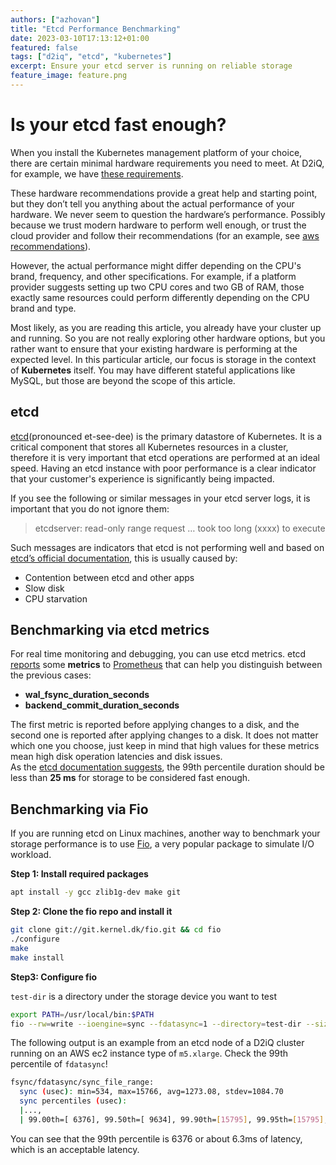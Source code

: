 ```yaml
---
authors: ["azhovan"]
title: "Etcd Performance Benchmarking"
date: 2023-03-10T17:13:12+01:00
featured: false
tags: ["d2iq", "etcd", "kubernetes"]
excerpt: Ensure your etcd server is running on reliable storage
feature_image: feature.png
---
```



# Is your etcd fast enough?

When you install the Kubernetes management platform of your choice, there are certain minimal hardware requirements you need to meet. At D2iQ, for example, we have [these requirements](https://docs.d2iq.com/dkp/2.4/resource-requirements).

These hardware recommendations provide a great help and starting point, but they don’t tell you anything about the actual performance of your hardware. We never seem to question the hardware’s performance. Possibly because we trust modern hardware to perform well enough, or trust the cloud provider and follow their recommendations (for an example, see [aws recommendations](https://aws.amazon.com/intel/#Instance_Types)).

However, the actual performance might differ depending on the CPU's brand, frequency, and other specifications. For example, if a platform provider suggests setting up two CPU cores and two GB of RAM, those exactly same resources could perform differently depending on the CPU brand and type.

Most likely, as you are reading this article, you already have your cluster up and running. So you are not really exploring other hardware options, but you rather want to ensure that your existing hardware is performing at the expected level. In this particular article, our focus is storage in the context of **Kubernetes** itself. You may have different stateful applications like MySQL, but those are beyond the scope of this article.

## etcd

[etcd](https://github.com/etcd-io/etcd)(pronounced et-see-dee) is the primary datastore of Kubernetes. It is a critical component that stores all Kubernetes resources in a cluster, therefore it is very important that etcd operations are performed at an ideal speed. Having an etcd instance with poor performance is a clear indicator that your customer's experience is significantly being impacted.

If you see the following or similar messages in your etcd server logs, it is important that you do not ignore them:

>  etcdserver: read-only range request … took too long (xxxx) to execute


Such messages are indicators that etcd is not performing well and based on [etcd’s official documentation](https://etcd.io/docs/v3.3/faq/#what-does-the-etcd-warning-apply-entries-took-too-long-mean), this is usually caused by:

- Contention between etcd and other apps
- Slow disk
- CPU starvation

## Benchmarking via etcd metrics

For real time monitoring and debugging, you can use etcd metrics. etcd [reports](https://etcd.io/docs/v3.4/metrics/) some **metrics** to [Prometheus](https://prometheus.io/) that can help you distinguish between the previous cases:

- **wal\_fsync\_duration\_seconds**
- **backend\_commit\_duration\_seconds**

The first metric is reported before applying changes to a disk, and the second one is reported after applying changes to a disk. It does not matter which one you choose, just keep in mind that high values for these metrics mean high disk operation latencies and disk issues.  
As the [etcd documentation suggests](https://etcd.io/docs/v3.3/faq/#what-does-the-etcd-warning-apply-entries-took-too-long-mean), the 99th percentile duration should be less than **25 ms** for storage to be considered fast enough.

## Benchmarking via Fio

If you are running etcd on Linux machines, another way to benchmark your storage performance is to use [Fio](https://github.com/axboe/fio), a very popular package to simulate I/O workload.

**Step 1: Install required packages**

```bash 
apt install -y gcc zlib1g-dev make git  
```

**Step 2: Clone the fio repo and install it**
```bash 
git clone git://git.kernel.dk/fio.git && cd fio
./configure
make 
make install   
  ```

**Step3: Configure fio**

`test-dir` is a directory under the storage device you want to test

 ```bash 
export PATH=/usr/local/bin:$PATH  
fio --rw=write --ioengine=sync --fdatasync=1 --directory=test-dir --size=22m --bs=2300 --name=mytest  
  ```
The following output is an example from an etcd node of a D2iQ cluster running on an AWS ec2 instance type of `m5.xlarge`. Check the 99th percentile of `fdatasync`!

 ```bash 
 fsync/fdatasync/sync_file_range:
   sync (usec): min=534, max=15766, avg=1273.08, stdev=1084.70
   sync percentiles (usec):
   |...,
   | 99.00th=[ 6376], 99.50th=[ 9634], 99.90th=[15795], 99.95th=[15795],
``` 

You can see that the 99th percentile is 6376 or about 6.3ms of latency, which is an acceptable latency.